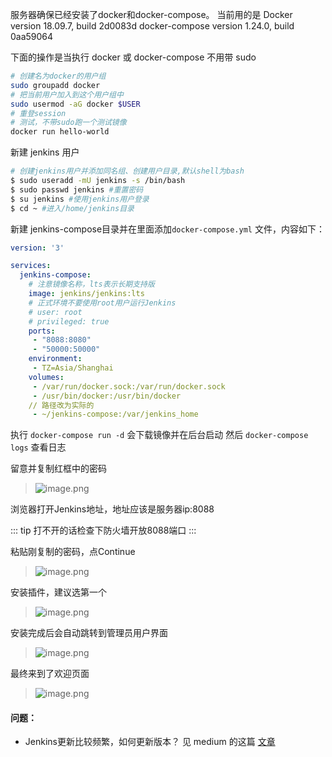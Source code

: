 服务器确保已经安装了docker和docker-compose。
当前用的是
Docker version 18.09.7, build 2d0083d
docker-compose version 1.24.0, build 0aa59064

下面的操作是当执行 docker 或 docker-compose 不用带 sudo
```bash
# 创建名为docker的用户组
sudo groupadd docker
# 把当前用户加入到这个用户组中
sudo usermod -aG docker $USER
# 重登session
# 测试，不带sudo跑一个测试镜像
docker run hello-world
```

新建 jenkins 用户
```bash
# 创建jenkins用户并添加同名组、创建用户目录,默认shell为bash
$ sudo useradd -mU jenkins -s /bin/bash 
$ sudo passwd jenkins #重置密码
$ su jenkins #使用jenkins用户登录
$ cd ~ #进入/home/jenkins目录
```

新建 jenkins-compose目录并在里面添加`docker-compose.yml` 文件，内容如下：
```yaml
version: '3'

services:
  jenkins-compose:
    # 注意镜像名称，lts表示长期支持版
    image: jenkins/jenkins:lts
    # 正式环境不要使用root用户运行Jenkins
    # user: root
    # privileged: true
    ports:
     - "8088:8080"
     - "50000:50000"
    environment:
     - TZ=Asia/Shanghai
    volumes:
     - /var/run/docker.sock:/var/run/docker.sock
     - /usr/bin/docker:/usr/bin/docker
    // 路径改为实际的
     - ~/jenkins-compose:/var/jenkins_home
```

执行 `docker-compose run -d` 会下载镜像并在后台启动
然后 `docker-compose logs`  查看日志

留意并复制红框中的密码

> ![image.png](https://hexo-blog.pek3b.qingstor.com/2019/8/24/16cc3eaa69000662?w=1240&h=606&f=png&s=478129)

浏览器打开Jenkins地址，地址应该是服务器ip:8088

::: tip
打不开的话检查下防火墙开放8088端口
:::

粘贴刚复制的密码，点Continue
> ![image.png](https://hexo-blog.pek3b.qingstor.com/2019/8/24/16cc3eaa6915503b?w=1240&h=907&f=png&s=139020)

安装插件，建议选第一个
> ![image.png](https://hexo-blog.pek3b.qingstor.com/2019/8/24/16cc3eaa69463235?w=1240&h=981&f=png&s=190192)

安装完成后会自动跳转到管理员用户界面
> ![image.png](https://hexo-blog.pek3b.qingstor.com/2019/8/24/16cc3eaa695b87a7?w=1240&h=909&f=png&s=76171)

最终来到了欢迎页面
> ![image.png](https://hexo-blog.pek3b.qingstor.com/2019/8/24/16cc3eaa697012dd?w=1240&h=671&f=png&s=99707)

#### 问题：
* Jenkins更新比较频繁，如何更新版本？
见 medium 的这篇 [文章](https://medium.com/@jimkang/how-to-start-a-new-jenkins-container-and-update-jenkins-with-docker-cf628aa495e9)
